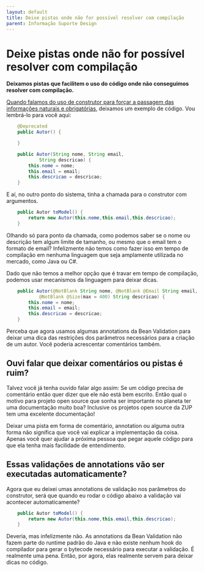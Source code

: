```yaml
---
layout: default
title: Deixe pistas onde não for possível resolver com compilação 
parent: Informação Suporte Design
---
```

# Deixe pistas onde não for possível resolver com compilação

**Deixamos pistas que facilitem o uso do código onde não conseguimos resolver com compilação.**

[Quando falamos do uso de construtor para forçar a passagem das informações naturais e obrigatórias](./construtor-para-informacao-natural.md), deixamos um exemplo de código. Vou lembrá-lo para você aqui:

```java
    @Deprecated
	public Autor() {

	}

	public Autor(String nome, String email,
			String descricao) {
		this.nome = nome;
		this.email = email;
		this.descricao = descricao;
	}
```

E aí, no outro ponto do sistema, tinha a chamada para o construtor com argumentos.

```java
	public Autor toModel() {        
		return new Autor(this.nome,this.email,this.descricao);
	}
```

Olhando só para ponto da chamada, como podemos saber se o nome ou descrição tem algum limite de tamanho, ou mesmo que o email tem o formato de email? Infelizmente não temos como fazer isso em tempo de compilação em nenhuma linguagem que seja amplamente utilizada no mercado, como Java ou C#. 

Dado que não temos a melhor opção que é travar em tempo de compilação, podemos usar mecanismos da linguagem para deixar dicas. 

```java
    public Autor(@NotBlank String nome, @NotBlank @Email String email,
			@NotBlank @Size(max = 400) String descricao) {
		this.nome = nome;
		this.email = email;
		this.descricao = descricao;
	}
```

Perceba que agora usamos algumas annotations da Bean Validation para deixar uma dica das restrições dos parâmetros necessários para a criação de um autor. Você poderia acrescentar comentários também. 

## Ouvi falar que deixar comentários ou pistas é ruim?

Talvez você já tenha ouvido falar algo assim: Se um código precisa de comentário então quer dizer que ele não está bem escrito. Então qual o motivo para projeto open source que sonha ser importante no planeta ter uma documentação muito boa? Inclusive os projetos open source da ZUP tem uma excelente documentação! 

Deixar uma pista em forma de comentário, annotation ou alguma outra forma não significa que você vai explicar a implementação da coisa. Apenas você quer ajudar a próxima pessoa que pegar aquele código para que ela tenha mais facilidade de entendimento. 

## Essas validações de annotations vão ser executadas automaticamente?

Agora que eu deixei umas annotations de validação nos parâmetros do construtor, será que quando eu rodar o código abaixo a validação vai acontecer automaticamente?

```java
	public Autor toModel() {        
		return new Autor(this.nome,this.email,this.descricao);
	}
```

Deveria, mas infelizmente não. As annotations da Bean Validation não fazem parte do runtime padrão do Java e não existe nenhum hook do compilador para gerar o bytecode necessário para executar a validação. É realmente uma pena. Então, por agora, elas realmente servem para deixar dicas no código. 



